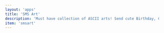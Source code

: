 ```yaml
---
layout: 'apps'
title: 'SMS Art'
description: 'Must have collection of ASCII arts! Send cute Birthday, Christmas ★, New Year Greetings, Love messages ♥, exclamations and many more to choose from.'
item: 'smsart'
---
```

